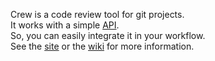 Crew is a code review tool for git projects.  
It works with a simple [API](https://github.com/pmsipilot/Crew/wiki/How-to-use-Crew).  
So, you can easily integrate it in your workflow.  
See the [site](http://pmsipilot.github.com/Crew) or the [wiki](http://github.com/pmsipilot/Crew/wiki) for more information.
